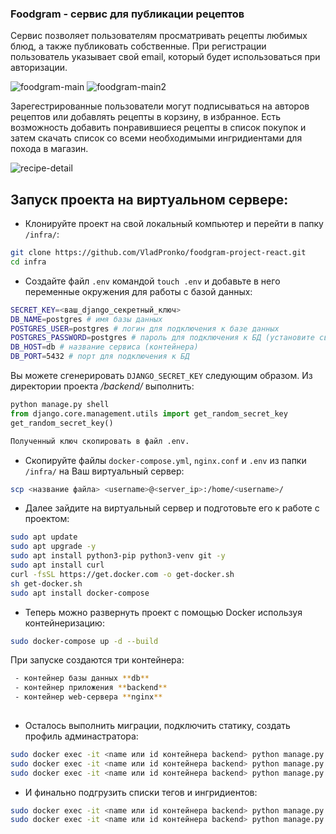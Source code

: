 ### Foodgram - сервис для публикации рецептов

Сервис позволяет пользователям просматривать рецепты любимых блюд, а также публиковать собственные.
При регистрации пользователь указывает свой email, который будет использоваться при авторизации.

![foodgram-main](https://user-images.githubusercontent.com/74264747/130495494-1eb4c107-209a-40cd-a4ac-12f40762725b.jpg)
![foodgram-main2](https://user-images.githubusercontent.com/74264747/130495522-0bf86788-1c17-4186-af86-a2c6853262ad.jpg)

Зарегестрированные пользователи могут подписываться на авторов рецептов или добавлять рецепты в корзину, в избранное.
Есть возможность добавить понравившиеся рецепты в список покупок и затем скачать список со всеми необходимыми ингридиентами для похода в магазин.


![recipe-detail](https://user-images.githubusercontent.com/74264747/130495561-d3193e9d-c759-4b00-8562-0f2ef4e37ce3.jpg)


## Запуск проекта на виртуальном сервере:
- Клонируйте проект на свой локальный компьютер и перейти в папку `/infra/`:

```bash
git clone https://github.com/VladPronko/foodgram-project-react.git
cd infra

```
- Создайте файл `.env` командой `touch .env` и добавьте в него переменные окружения для работы с базой данных:
```bash
SECRET_KEY=<ваш_django_секретный_ключ>
DB_NAME=postgres # имя базы данных
POSTGRES_USER=postgres # логин для подключения к базе данных
POSTGRES_PASSWORD=postgres # пароль для подключения к БД (установите свой)
DB_HOST=db # название сервиса (контейнера)
DB_PORT=5432 # порт для подключения к БД

```
Вы можете сгенерировать ```DJANGO_SECRET_KEY``` следующим образом. 
Из директории проекта _/backend/_ выполнить:
```python
python manage.py shell
from django.core.management.utils import get_random_secret_key  
get_random_secret_key()

Полученный ключ скопировать в файл .env.

```
- Скопируйте файлы `docker-compose.yml`, `nginx.conf` и `.env` из папки `/infra/` на Ваш виртуальный сервер:
```bash
scp <название файла> <username>@<server_ip>:/home/<username>/

```
- Далее зайдите на виртуальный сервер и подготовьте его к работе с проектом:
 
```bash
sudo apt update
sudo apt upgrade -y
sudo apt install python3-pip python3-venv git -y
sudo apt install curl
curl -fsSL https://get.docker.com -o get-docker.sh
sh get-docker.sh 
sudo apt install docker-compose

``` 

- Теперь можно развернуть проект с помощью Docker используя контейнеризацию:

```bash
sudo docker-compose up -d --build

``` 

При запуске создаются три контейнера:

```bash
 - контейнер базы данных **db**
 - контейнер приложения **backend**
 - контейнер web-сервера **nginx**
 
```

- Осталось выполнить миграции, подключить статику, создать профиль админастратора:

```bash
sudo docker exec -it <name или id контейнера backend> python manage.py migrate
sudo docker exec -it <name или id контейнера backend> python manage.py collectstatic
sudo docker exec -it <name или id контейнера backend> python manage.py createsuperuser

```
- И финально подгрузить списки тегов и ингридиентов:

```bash
sudo docker exec -it <name или id контейнера backend> python manage.py loadjson --path "recipes/data/ingredients.json"
sudo docker exec -it <name или id контейнера backend> python manage.py loadjson --path "recipes/data/tags.json"

```
